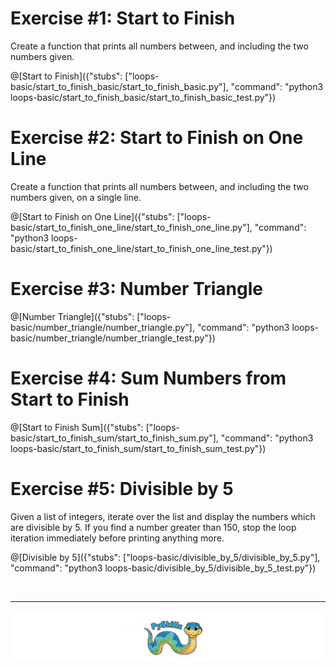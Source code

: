 # Exercise #1: Start to Finish

Create a function that prints all numbers between, and including the two numbers given.

@[Start to Finish]({"stubs": ["loops-basic/start_to_finish_basic/start_to_finish_basic.py"], "command": "python3 loops-basic/start_to_finish_basic/start_to_finish_basic_test.py"})


# Exercise #2: Start to Finish on One Line

Create a function that prints all numbers between, and including the two numbers given, on a single line.

@[Start to Finish on One Line]({"stubs": ["loops-basic/start_to_finish_one_line/start_to_finish_one_line.py"], "command": "python3 loops-basic/start_to_finish_one_line/start_to_finish_one_line_test.py"})


# Exercise #3: Number Triangle


@[Number Triangle]({"stubs": ["loops-basic/number_triangle/number_triangle.py"], "command": "python3 loops-basic/number_triangle/number_triangle_test.py"})


# Exercise #4: Sum Numbers from Start to Finish


@[Start to Finish Sum]({"stubs": ["loops-basic/start_to_finish_sum/start_to_finish_sum.py"], "command": "python3 loops-basic/start_to_finish_sum/start_to_finish_sum_test.py"})


# Exercise #5: Divisible by 5

 Given a list of integers, iterate over the list and display the numbers which are divisible by 5. If you find a number greater than 150, stop the loop iteration immediately before printing anything more.

@[Divisible by 5]({"stubs": ["loops-basic/divisible_by_5/divisible_by_5.py"], "command": "python3 loops-basic/divisible_by_5/divisible_by_5_test.py"})

<BR>

************

[![Skillz Catalog](../../graphics/PySkillzFooter.png)](skillz-catalog)

